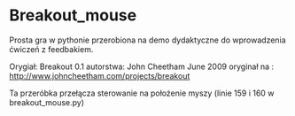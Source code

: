 # Breakout_mouse
Prosta gra w pythonie przerobiona na demo dydaktyczne do wprowadzenia ćwiczeń z feedbakiem. 

Orygiał: Breakout 0.1 
autorstwa: John Cheetham June 2009 
oryginał na : http://www.johncheetham.com/projects/breakout

Ta przeróbka przełącza sterowanie na położenie myszy (linie 159 i 160 w breakout_mouse.py)
